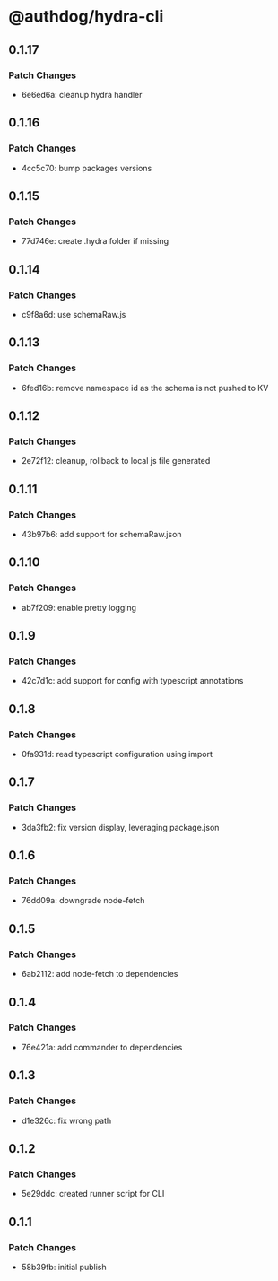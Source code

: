 # @authdog/hydra-cli

## 0.1.17

### Patch Changes

- 6e6ed6a: cleanup hydra handler

## 0.1.16

### Patch Changes

- 4cc5c70: bump packages versions

## 0.1.15

### Patch Changes

- 77d746e: create .hydra folder if missing

## 0.1.14

### Patch Changes

- c9f8a6d: use schemaRaw.js

## 0.1.13

### Patch Changes

- 6fed16b: remove namespace id as the schema is not pushed to KV

## 0.1.12

### Patch Changes

- 2e72f12: cleanup, rollback to local js file generated

## 0.1.11

### Patch Changes

- 43b97b6: add support for schemaRaw.json

## 0.1.10

### Patch Changes

- ab7f209: enable pretty logging

## 0.1.9

### Patch Changes

- 42c7d1c: add support for config with typescript annotations

## 0.1.8

### Patch Changes

- 0fa931d: read typescript configuration using import

## 0.1.7

### Patch Changes

- 3da3fb2: fix version display, leveraging package.json

## 0.1.6

### Patch Changes

- 76dd09a: downgrade node-fetch

## 0.1.5

### Patch Changes

- 6ab2112: add node-fetch to dependencies

## 0.1.4

### Patch Changes

- 76e421a: add commander to dependencies

## 0.1.3

### Patch Changes

- d1e326c: fix wrong path

## 0.1.2

### Patch Changes

- 5e29ddc: created runner script for CLI

## 0.1.1

### Patch Changes

- 58b39fb: initial publish

